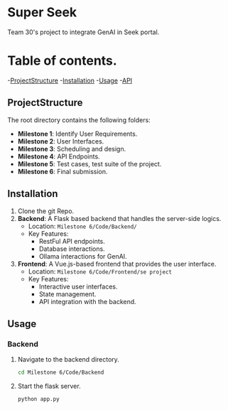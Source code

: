 # Super Seek

Team 30's project to integrate GenAI in Seek portal.

# Table of contents.

-[ProjectStructure](#projectStructure)
-[Installation](#installation)
-[Usage](#usage)
-[API](#api)

## ProjectStructure

The root directory contains the following folders:

- **Milestone 1**: Identify User Requirements.
- **Milestone 2**: User Interfaces.
- **Milestone 3**: Scheduling and design.
- **Milestone 4**: API Endpoints.
- **Milestone 5**: Test cases, test suite of the project.
- **Milestone 6**: Final submission.

## Installation

1. Clone the git Repo.
2. **Backend**: A Flask based backend that handles the server-side logics.
    - Location: `Milestone 6/Code/Backend/`
    - Key Features: 
        - RestFul API endpoints.
        - Database interactions.
        - Ollama interactions for GenAI.
3. **Frontend**: A Vue.js-based frontend that provides the user interface.
    - Location: `Milestone 6/Code/Frontend/se project`
    - Key Features:
        - Interactive user interfaces.
        - State management.
        - API integration with the backend.

## Usage

### Backend

1. Navigate to the backend directory.
    ```bash
    cd Milestone 6/Code/Backend
2. Start the flask server.
    ```bash
    python app.py
